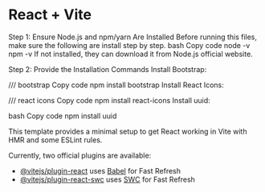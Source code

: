 # React + Vite
Step 1: Ensure Node.js and npm/yarn Are Installed
Before running this files, make sure the following are install step by step.
bash
Copy code
node -v
npm -v
If not installed, they can download it from Node.js official website.

Step 2: Provide the Installation Commands
Install Bootstrap:

/// bootstrap
Copy code
npm install bootstrap
Install React Icons:

/// react icons
Copy code
npm install react-icons
Install uuid:

bash
Copy code
npm install uuid

This template provides a minimal setup to get React working in Vite with HMR and some ESLint rules.

Currently, two official plugins are available:

- [@vitejs/plugin-react](https://github.com/vitejs/vite-plugin-react/blob/main/packages/plugin-react/README.md) uses [Babel](https://babeljs.io/) for Fast Refresh
- [@vitejs/plugin-react-swc](https://github.com/vitejs/vite-plugin-react-swc) uses [SWC](https://swc.rs/) for Fast Refresh
